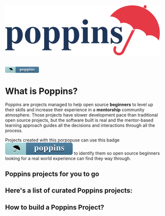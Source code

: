 <div align="center">
  <br />
    <br />
  <img src="logo-poppins-horizontal.svg" alt="Poppins">
</div>
<br />
<br />
  <img height="20" src="badge-poppins.svg" alt="Poppins">


# What is Poppins?

Poppins are projects managed to help open source **beginners** to level up their skills and increase their experience in a **mentorship** community atmosphere. Those projects have slower development pace than traditional open source projects, but the software built is real and the mentor-based learning approach guides all the decisions and interactions through all the process.

Projects created with this porpopuse can use this badge <img src="badge-poppins.svg" alt="Poppins"> to identify them so open source beginners looking for a real world experience can find they way through.

## Poppins projects for you to go

Here's a list of curated Poppins projects:
- 

## How to build a Poppins Project?

